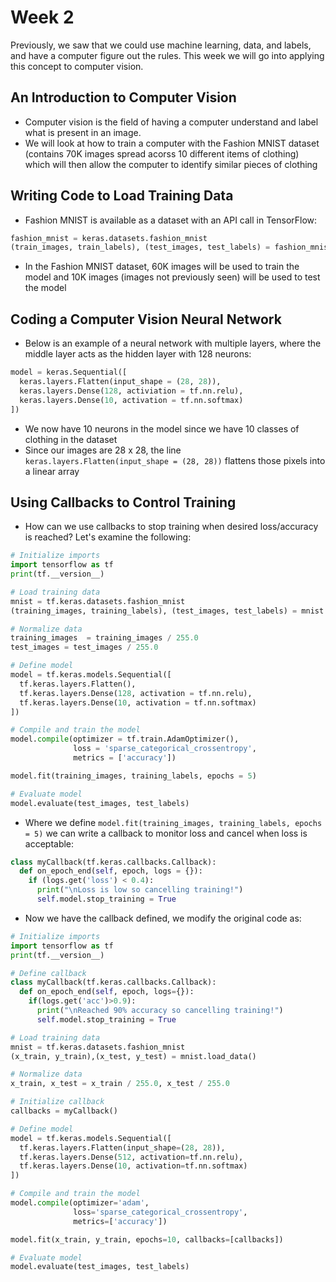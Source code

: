 # Week 2

Previously, we saw that we could use machine learning, data, and labels, and have a computer figure out the rules. This week we will go into applying this concept to computer vision.

## An Introduction to Computer Vision

- Computer vision is the field of having a computer understand and label what is present in an image.
- We will look at how to train a computer with the Fashion MNIST dataset (contains 70K images spread acorss 10 different items of clothing) which will then allow the computer to identify similar pieces of clothing

## Writing Code to Load Training Data

- Fashion MNIST is available as a dataset with an API call in TensorFlow:

```python
fashion_mnist = keras.datasets.fashion_mnist
(train_images, train_labels), (test_images, test_labels) = fashion_mnist.load_data()
```

- In the Fashion MNIST dataset, 60K images will be used to train the model and 10K images (images not previously seen) will be used to test the model

## Coding a Computer Vision Neural Network

- Below is an example of a neural network with multiple layers, where the middle layer acts as the hidden layer with 128 neurons:

```python
model = keras.Sequential([
  keras.layers.Flatten(input_shape = (28, 28)),
  keras.layers.Dense(128, activiation = tf.nn.relu),
  keras.layers.Dense(10, activation = tf.nn.softmax)
])
```

- We now have 10 neurons in the model since we have 10 classes of clothing in the dataset
- Since our images are 28 x 28, the line `keras.layers.Flatten(input_shape = (28, 28))` flattens those pixels into a linear array

## Using Callbacks to Control Training

- How can we use callbacks to stop training when desired loss/accuracy is reached? Let's examine the following:

```python
# Initialize imports
import tensorflow as tf
print(tf.__version__)

# Load training data
mnist = tf.keras.datasets.fashion_mnist
(training_images, training_labels), (test_images, test_labels) = mnist.load_data()

# Normalize data
training_images  = training_images / 255.0
test_images = test_images / 255.0

# Define model
model = tf.keras.models.Sequential([
  tf.keras.layers.Flatten(),
  tf.keras.layers.Dense(128, activation = tf.nn.relu),
  tf.keras.layers.Dense(10, activation = tf.nn.softmax)
])

# Compile and train the model
model.compile(optimizer = tf.train.AdamOptimizer(),
              loss = 'sparse_categorical_crossentropy',
              metrics = ['accuracy'])

model.fit(training_images, training_labels, epochs = 5)

# Evaluate model
model.evaluate(test_images, test_labels)
```

- Where we define `model.fit(training_images, training_labels, epochs = 5)` we can write a callback to monitor loss and cancel when loss is acceptable:

```python
class myCallback(tf.keras.callbacks.Callback):
  def on_epoch_end(self, epoch, logs = {}):
    if (logs.get('loss') < 0.4):
      print("\nLoss is low so cancelling training!")
      self.model.stop_training = True
```

- Now we have the callback defined, we modify the original code as:

```python
# Initialize imports
import tensorflow as tf
print(tf.__version__)

# Define callback
class myCallback(tf.keras.callbacks.Callback):
  def on_epoch_end(self, epoch, logs={}):
    if(logs.get('acc')>0.9):
      print("\nReached 90% accuracy so cancelling training!")
      self.model.stop_training = True

# Load training data
mnist = tf.keras.datasets.fashion_mnist
(x_train, y_train),(x_test, y_test) = mnist.load_data()

# Normalize data
x_train, x_test = x_train / 255.0, x_test / 255.0

# Initialize callback
callbacks = myCallback()

# Define model
model = tf.keras.models.Sequential([
  tf.keras.layers.Flatten(input_shape=(28, 28)),
  tf.keras.layers.Dense(512, activation=tf.nn.relu),
  tf.keras.layers.Dense(10, activation=tf.nn.softmax)
])

# Compile and train the model
model.compile(optimizer='adam',
              loss='sparse_categorical_crossentropy',
              metrics=['accuracy'])

model.fit(x_train, y_train, epochs=10, callbacks=[callbacks])

# Evaluate model
model.evaluate(test_images, test_labels)
```
